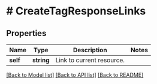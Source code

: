 # # CreateTagResponseLinks

## Properties

Name | Type | Description | Notes
------------ | ------------- | ------------- | -------------
**self** | **string** | Link to current resource. |

[[Back to Model list]](../../README.md#models) [[Back to API list]](../../README.md#endpoints) [[Back to README]](../../README.md)
